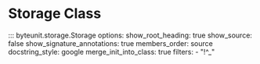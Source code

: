 # Storage Class

::: byteunit.storage.Storage
    options:
      show_root_heading: true
      show_source: false
      show_signature_annotations: true
      members_order: source
      docstring_style: google
      merge_init_into_class: true
      filters:
        - "!^_"